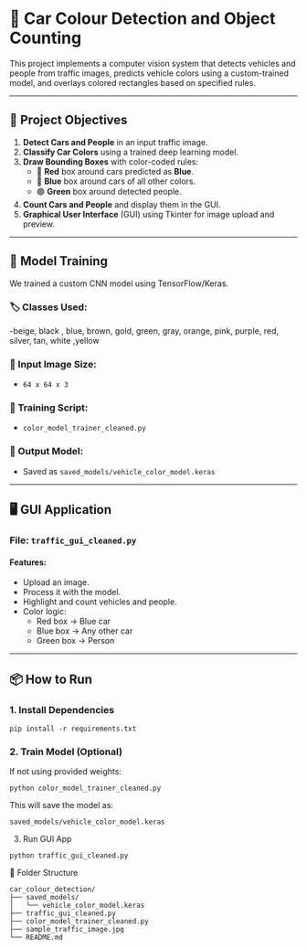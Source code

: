 # 🚗 Car Colour Detection and Object Counting

This project implements a computer vision system that detects vehicles and people from traffic images, predicts vehicle colors using a custom-trained model, and overlays colored rectangles based on specified rules.

---

## 🎯 Project Objectives

1. **Detect Cars and People** in an input traffic image.
2. **Classify Car Colors** using a trained deep learning model.
3. **Draw Bounding Boxes** with color-coded rules:
   - 🔴 **Red** box around cars predicted as **Blue**.
   - 🔵 **Blue** box around cars of all other colors.
   - 🟢 **Green** box around detected people.
4. **Count Cars and People** and display them in the GUI.
5. **Graphical User Interface** (GUI) using Tkinter for image upload and preview.

---

## 🧠 Model Training

We trained a custom CNN model using TensorFlow/Keras.

### 🏷️ Classes Used:
-beige, black , blue, brown, gold, green,  gray, orange, pink, purple, red, silver, tan, white ,yellow


### 🧪 Input Image Size:
- `64 x 64 x 3`

### 🧾 Training Script:
- `color_model_trainer_cleaned.py`

### 📁 Output Model:
- Saved as `saved_models/vehicle_color_model.keras`

---

## 🖥️ GUI Application

### File: `traffic_gui_cleaned.py`

#### Features:
- Upload an image.
- Process it with the model.
- Highlight and count vehicles and people.
- Color logic:
  - Red box → Blue car
  - Blue box → Any other car
  - Green box → Person

---

## 📦 How to Run

### 1. Install Dependencies

```
pip install -r requirements.txt
```
 ### 2. Train Model (Optional)
If not using provided weights:

```
python color_model_trainer_cleaned.py
```
This will save the model as:

```
saved_models/vehicle_color_model.keras
```
3. Run GUI App
```
python traffic_gui_cleaned.py
```
📁 Folder Structure
```
car_colour_detection/
├── saved_models/
│   └── vehicle_color_model.keras
├── traffic_gui_cleaned.py
├── color_model_trainer_cleaned.py
├── sample_traffic_image.jpg
└── README.md
```

